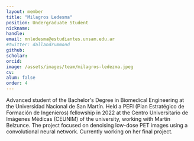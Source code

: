 ```yaml
---
layout: member
title: "Milagros Ledesma"
position: Undergraduate Student
nickname: 
handle: 
email: mnledesma@estudiantes.unsam.edu.ar
#twitter: dallandrummond
github: 
scholar:
orcid: 
image: /assets/images/team/milagros-ledezma.jpeg
cv: 
alum: false
order: 4
---
```

Advanced student of the Bachelor's Degree in Biomedical Engineering at the Universidad Nacional de San Martín. Held a PEFI (Plan Estratégico de Formación de Ingenieros) fellowship in 2022 at the Centro Universitario de Imágenes Médicas (CEUNIM) of the university, working with Martín Belzunce. The project focused on denoising low-dose PET images using a convolutional neural network. Currently working on her final project.

